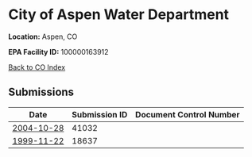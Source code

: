 # City of Aspen Water Department

**Location:** Aspen, CO

**EPA Facility ID:** 100000163912

[Back to CO Index](../../index.md)

## Submissions

| Date | Submission ID | Document Control Number |
|------|--------------|-------------------------|
| [2004-10-28](submissions/41032.md) | 41032 |  |
| [1999-11-22](submissions/18637.md) | 18637 |  |
